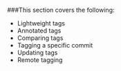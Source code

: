 ###This section covers the following:
- Lightweight tags
- Annotated tags
- Comparing tags
- Tagging a specific commit
- Updating tags
- Remote tagging
